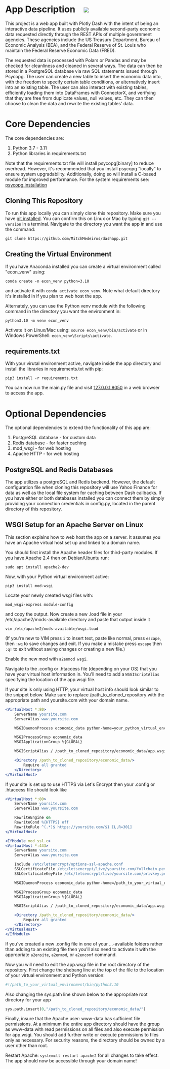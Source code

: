 <h1>App Description &nbsp;&nbsp;
 <a href="https://pypi.org/project/vectorbt" alt="Python Versions">
 <img src="https://img.shields.io/pypi/pyversions/polars.svg?logo=python&logoColor=white">
 </a>
</h1>

This project is a web app built with Plotly Dash with the intent of being an interactive data pipeline.
It uses publicly available second-party economic data requested directly through the REST APIs of multiple
government agencies. These agencies include
the US Treasury Department, Bureau of Economic Analysis (BEA), and the Federal Reserve of St. Louis 
who maintain the Federal Reserve Economic Data (FRED).

The requested data is processed with Polars or Pandas and may be checked for cleanliness and cleaned in several ways.
The data can then be stored in a PostgreSQL database via raw SQL statements issued through Psycopg. The user can create a new table to insert the economic data into, with the freedom to specify
certain table conditions, or alternatively insert into an existing table. The user can also interact with
existing tables, efficiently loading them into DataFrames with ConnectorX, and verifying that they are free
from duplicate values, null values, etc. They can then choose to clean the data and rewrite the existing tables' data.

<h1>Core Dependencies</h1>

The core dependencies are:

<ol>
 <li>Python 3.7 - 3.11</li>
 <li>Python libraries in requirements.txt</li>
</ol>

Note that the requirements.txt file will install psycopg[binary] to reduce overhead. However, it's recommended
that you install psycopg "locally" to ensure system upgradability. Additionally, doing so will install a C-based
module for improved performance. For the system requirements see:
<a href=https://www.psycopg.org/psycopg3/docs/basic/install.html>
psycopg installation</a>

<h2>Cloning This Repository</h2>

To run this app locally you can simply clone this repository. Make sure you have
<a href="https://git-scm.com/book/en/v2/Getting-Started-Installing-Git">
git installed</a>.
You can confirm this on Linux or Mac by typing `git --version` in a terminal. Navigate to the directory you want
the app in and use the command:

```shell
git clone https://github.com/MitchMedeiros/dashapp.git
```

<h2>Creating the Virtual Environment</h2>

If you have Anaconda installed you can create a virtual environment called "econ_venv" using:

```shell
conda create -n econ_venv python=3.10
```

and activate it with `conda activate econ_venv`. Note what default directory it's installed in if you plan to web host the app.

Alternately, you can use the Python venv module with the following command in the directory you want the environment in:

```shell
python3.10 -m venv econ_venv
```

Activate it on Linux/Mac using: `source econ_venv/bin/activate` or in Windows PowerShell: `econ_venv\Scripts\activate`.

<h2>requirements.txt</h2>

With your virutal environment active, navigate inside the app directory and install the libraries in requirements.txt with pip:

```shell
pip3 install -r requirements.txt
```

You can now run the main.py file and visit <a href=127.0.0.1:8050>127.0.0.1:8050</a> in a web browser to access the app.

<h1>Optional Dependencies</h1>

The optional dependencies to extend the functionality of this app are:

<ol>
 <li>PostgreSQL database - for custom data</li>
 <li>Redis database - for faster caching</li>
 <li>mod_wsgi - for web hosting</li>
 <li>Apache HTTP - for web hosting</li>
</ol>

<h2>PostgreSQL and Redis Databases</h2>

The app utilizes a postgreSQL and Redis backend. However, the default configuration file when cloning this repository will use Yahoo Finance for data as well as the local file system for caching between Dash callbacks. If you have either or both databases installed you can connect them by simply providing your connection credentials in config.py, located in the parent directory of this repository.

<h2>WSGI Setup for an Apache Server on Linux</h2>

This section explains how to web host the app on a server. It assumes you have an Apache virtual host set up and linked to a domain name.

You should first install the Apache header files for third-party modules. If you have Apache 2.4 then on Debian/Ubuntu run:

```shell
sudo apt install apache2-dev
```

Now, with your Python virtual environment active:

```shell
pip3 install mod-wsgi
```

Locate your newly created wsgi files with:

```shell
mod_wsgi-express module-config
```

and copy the output. Now create a new .load file in your /etc/apache2/mods-available directory and paste that output inside it

```shell
vim /etc/apache2/mods-available/wsgi.load
```

(If you're new to VIM press `i` to insert text, paste like normal, press `escape`, then `:wq` to save changes and exit. If you make a mistake press `escape` then `:q!` to exit without saving changes or creating a new file.)

Enable the new mod with `a2enmod wsgi`.

Navigate to the .config or .htaccess file (depending on your OS) that you have your virtual host information in. You'll need to add a `WSGIScriptAlias` specifying the location of the app.wsgi file.

If your site is only using HTTP, your virtual host info should look similar to the snippet below. Make sure to replace /path_to_cloned_repository with the appropriate path and yoursite.com with your domain name.

```apache
<VirtualHost *:80>
    ServerName yoursite.com
    ServerAlias www.yoursite.com

    WSGIDaemonProcess economic_data python-home=your_python_virtual_env_directory user=www-data group=www-data

    WSGIProcessGroup economic_data
    WSGIApplicationGroup %{GLOBAL}

    WSGIScriptAlias / /path_to_cloned_repository/economic_data/app.wsgi

    <Directory /path_to_cloned_repository/economic_data/>
        Require all granted
    </Directory>
</VirtualHost>
```

If your site is set up to use HTTPS via Let's Encrypt then your .config or .htaccess file should look like 

```apache
<VirtualHost *:80>
    ServerName yoursite.com
    ServerAlias www.yoursite.com

    RewriteEngine on
    RewriteCond %{HTTPS} off
    RewriteRule ^(.*)$ https://yoursite.com/$1 [L,R=301]
</VirtualHost>

<IfModule mod_ssl.c>
<VirtualHost *:443>
    ServerName yoursite.com
    ServerAlias www.yoursite.com

    Include /etc/letsencrypt/options-ssl-apache.conf
    SSLCertificateFile /etc/letsencrypt/live/yoursite.com/fullchain.pem
    SSLCertificateKeyFile /etc/letsencrypt/live/yoursite.com/privkey.pem

    WSGIDaemonProcess economic_data python-home=/path_to_your_virtual_environment user=www-data group=www-data

    WSGIProcessGroup economic_data
    WSGIApplicationGroup %{GLOBAL}

    WSGIScriptAlias / /path_to_cloned_repository/economic_data/app.wsgi

    <Directory /path_to_cloned_repository/economic_data/>
        Require all granted
    </Directory>
</VirtualHost>
</IfModule>
```

If you've created a new .config file in one of your ...-available folders rather than adding to an existing file then you'll also need to activate it with the appropriate `a2ensite`, `a2enmod`, or `a2enconf` command.

Now you will need to edit the app.wsgi file in the root directory of the repository. First change the shebang line at the top of the file to the location of your virtual environment and Python version:
```python
#!/path_to_your_virtual_environment/bin/python3.10
```
Also changing the sys.path line shown below to the appropriate root directory for your app

```python
sys.path.insert(0,"/path_to_cloned_repository/economic_data/")
```

Finally, insure that the Apache user: www-data has sufficient file permissions. At a minimum the entire app directory should have the group as www-data with read permissions on all files and also execute permission for app.wsgi. You should add further write or execute permissions to files only as necessary. For security reasons, the directory should be owned by a user other than root.

Restart Apache: `systemctl restart apache2` for all changes to take effect. The app should now be accessible through your domain name!
